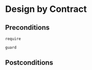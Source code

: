 # Design by Contract

## Preconditions

~~~admonish example title="Kotlin"
require
~~~

~~~admonish example title="Swift"
guard
~~~

## Postconditions
